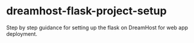 # dreamhost-flask-project-setup
Step by step guidance for setting up the flask on DreamHost for web app deployment.
